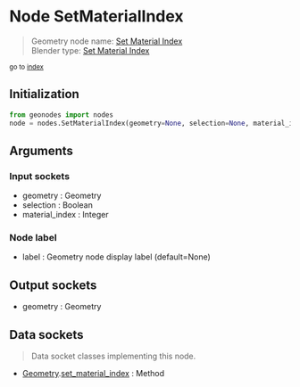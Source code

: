 
# Node SetMaterialIndex

> Geometry node name: [Set Material Index](https://docs.blender.org/manual/en/latest/modeling/geometry_nodes/material/set_material_index.html)<br>
  Blender type: [Set Material Index](https://docs.blender.org/api/current/bpy.types.GeometryNodeSetMaterialIndex.html)
  
<sub>go to [index](/docs/index.md)</sub>

Initialization
--------------
```python
from geonodes import nodes
node = nodes.SetMaterialIndex(geometry=None, selection=None, material_index=None, label=None)
```



## Arguments


### Input sockets

- geometry : Geometry
- selection : Boolean
- material_index : Integer

### Node label

- label : Geometry node display label (default=None)

## Output sockets

- geometry : Geometry

## Data sockets

> Data socket classes implementing this node.
  
  
- [Geometry](/docs/sockets/Geometry.md).[set_material_index](/docs/sockets/Geometry.md#set_material_index) : Method
  
